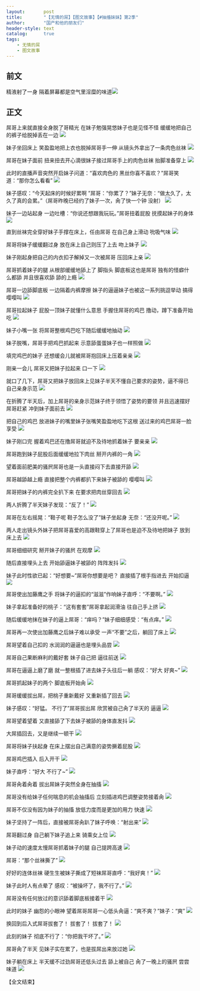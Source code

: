```yaml
---
layout:       post
title:        "【无情的屌】【图文故事】【#抽搐妹妹】第2季"
author:       "国产和他的朋友们"
header-style: text
catalog:      true
tags:
    - 无情的屌
    - 图文故事
---
```


## 前文

精液射了一身 隔着屏幕都是空气里淫糜的味道![](https://tju.7pzzv.us/tupian/forum/202501/27/170155t779f4qno77ftcq2.gif)

## 正文

屌哥上来就直接全身脱了哥精光 在妹子勉强晃悠妹子也是见怪不怪 缓缓地把自己的裤子给脱掉丢在一边
![](https://tju.7pzzv.us/tupian/forum/202502/16/235535xj6l0a7r88660dun.gif)

妹子坐回床上 笑盈盈地把上衣也脱掉屌哥手一伸 从镜头外拿出了一条肉色丝袜
![](https://tju.7pzzv.us/tupian/forum/202502/16/235547nlsxk0v8xqg2yqs3.gif)

屌哥在妹子面前 扭来扭去开心滴很妹子接过屌哥手上的肉色丝袜 抬脚准备穿上
![](https://tju.7pzzv.us/tupian/forum/202502/16/235559dckyos1yyr9zy3ks.gif)

此时的直播声音突然开启妹子问道：“喜欢肉色的 黑丝你喜不喜欢？”屌哥笑道：“那你怎么看看”
![](https://tju.7pzzv.us/tupian/forum/202502/16/235610imfogbbyrjgjfmhr.gif)

妹子感叹：“今天起床的时候好累啊 ”屌哥：“你累了？”妹子无奈：“做太久了，太久了真的会累。”（屌哥昨晚已经约了妹子一次，肏了快一个钟 没射）
![](https://tju.7pzzv.us/tupian/forum/202502/16/235625s8kfs99p6p8jjzx0.gif)

妹子一边站起身 一边吐槽：“你说还想跟我玩玩。”屌哥扭着屁股 抚摸起妹子的身体
![](https://tju.7pzzv.us/tupian/forum/202502/16/235636vpyzy665j9ns6w9w.gif)

直到丝袜完全穿好妹子手撑在床上，任由屌哥 在自己身上滑动 吮吸气味
![](https://tju.7pzzv.us/tupian/forum/202502/16/235647tnnpxi6a6axx6xxp.gif)

屌哥将妹子缓缓翻过身 放在床上自己则压了上去 吻上妹子
![](https://tju.7pzzv.us/tupian/forum/202502/16/235659k8xao86soo8tapzn.gif)

妹子刚起身把自己的内衣扣子解掉又一次被屌哥 压回床上亲
![](https://tju.7pzzv.us/tupian/forum/202502/16/235710cm1cag7ii1fsvhcc.gif)

屌哥抓着妹子的腿 从根部缓缓地舔上了 脚指头 脚底板这也是屌哥 独有的怪癖什么都舔 并且很喜欢舔 舔的上瘾
![](https://tju.7pzzv.us/tupian/forum/202502/16/235720vhphtyxbysxdmu3t.gif)

屌哥一边舔脚底板 一边隔着内裤摩擦 妹子的逼逼妹子也被这一系列挑逗举动 搞得嘤嘤叫
![](https://tju.7pzzv.us/tupian/forum/202502/16/235731pi94nz6pp3a6ndlz.gif)

屌哥拉起妹子 屁股一顶妹子就懂什么意思 手握住屌哥的鸡巴 撸动，蹲下准备开始吃
![](https://tju.7pzzv.us/tupian/forum/202502/16/235740gqyyl1yyj96ny8dd.gif)

妹子小嘴一张 将屌哥整根鸡巴吃下随后缓缓地抽动
![](https://tju.7pzzv.us/tupian/forum/202502/16/235749r6w0w0627j9n487u.gif)

妹子脱嘴，屌哥手把鸡巴抓起来 示意舔蛋蛋妹子也一样照做 
![](https://tju.7pzzv.us/tupian/forum/202502/16/235801df5iznshhisgfvhf.gif)

填完鸡巴的妹子 还想缓会儿就被屌哥抱回床上压着亲亲
![](https://tju.7pzzv.us/tupian/forum/202502/16/235810fyklxlkkkl8bzlyk.gif)

刚亲一会儿 屌哥又把妹子拉起来 口一下
![](https://tju.7pzzv.us/tupian/forum/202502/16/235820luxyp18suhpvp1ph.gif)

就口了几下，屌哥又把妹子放回床上见妹子半天不懂自己要求的姿势，逼不得已 自己亲身示范
![](https://tju.7pzzv.us/tupian/forum/202502/16/235828ozv8iz40s9j901q5.gif)

在折腾了半天后，加上屌哥的亲身示范妹子终于领悟了姿势的要领 并且迅速摆好屌哥赶紧 冲到妹子面前去
![](https://tju.7pzzv.us/tupian/forum/202502/16/235838ne96ey6m1dqmsdxz.gif)

把自己的鸡巴 放进妹子的嘴里妹子张嘴笑盈盈地吃下这根 送过来的鸡巴屌哥一脸享受
![](https://tju.7pzzv.us/tupian/forum/202502/16/235850miuti69zef982tk8.gif)

妹子刚口完 握着鸡巴还在撸屌哥就迫不及待地抓着妹子 要亲亲
![](https://tju.7pzzv.us/tupian/forum/202502/16/235901ryqbzcyw77csccfc.gif)

屌哥跑到妹子屁股后面缓缓地拉下肉丝 掰开内裤的一角
![](https://tju.7pzzv.us/tupian/forum/202502/16/235913jidutnxxtjknjkuy.gif)

望着面前肥美的骚屄屌哥也是一头直接闷下去直接开舔
![](https://tju.7pzzv.us/tupian/forum/202502/16/235925fenzycycc8exety2.gif)

屌哥越舔越上瘾 直接把整个内裤都扒下来妹子被舔的 嘤嘤叫
![](https://tju.7pzzv.us/tupian/forum/202502/16/235936f7zyq13tqzz1u4uq.gif)

屌哥把妹子的内裤完全扒下来 在要求把肉丝穿回去
![](https://tju.7pzzv.us/tupian/forum/202502/16/235946j6m77fd097d77di7.gif)

两人折腾了半天妹子发现：“反了！”
![](https://tju.7pzzv.us/tupian/forum/202502/16/235958hzbeyiqd6lbbtbab.gif)

屌哥在左右摇晃：“鞋子呢 鞋子怎么没了”妹子坐起身 无奈：“还没开呢。”
![](https://tju.7pzzv.us/tupian/forum/202502/17/000008kt2ftz35hnynjh2h.gif)

两人走出镜头外妹子把屌哥喜爱的高跟鞋穿上了屌哥也是迫不及待地把妹子 放到床上去
![](https://tju.7pzzv.us/tupian/forum/202502/17/000018oel2rmx334i32ema.gif)

屌哥细细研究 掰开妹子的骚屄 在观摩
![](https://tju.7pzzv.us/tupian/forum/202502/17/000028jv3f6vzvfujvnjjj.gif)

随后直接埋头上去 开始舔逼妹子被舔的 阵阵发抖
![](https://tju.7pzzv.us/tupian/forum/202502/17/000038ejhakkrpszr0pn66.gif)

妹子此时性欲已起：“好想要~”屌哥你想要是吧？ 直接插了根手指进去 开始扣逼
![](https://tju.7pzzv.us/tupian/forum/202502/17/000047vp0acahintxt4kah.gif)

屌哥使出加藤鹰之手 将妹子的逼扣的“滋滋”作响妹子直呼：“不要啊。”
![](https://tju.7pzzv.us/tupian/forum/202502/17/000056sewvohdnbykykk0q.gif)

妹子拿起准备好的桃子：“这有套套”屌哥拿起润滑油 往自己手上挤
![](https://tju.7pzzv.us/tupian/forum/202502/17/000107sh18fwwoyyxlf8ho.gif)

随后缓缓地抹在妹子的逼上屌哥：“痒吗？”妹子细细感受：“有点痒。”
![](https://tju.7pzzv.us/tupian/forum/202502/17/000119tst1f3s1mavxpxws.gif)

屌哥再一次使出加藤鹰之后妹子难以承受 一声“不要”之后，躺回了床上
![](https://tju.7pzzv.us/tupian/forum/202502/17/000133y2n2izzv967tl6z9.gif)

屌哥望着自己扣的 水润润的逼逼也是埋头品尝
![](https://tju.7pzzv.us/tupian/forum/202502/17/000147a9dd1twhovr0zdxr.gif)

屌哥自己果断麻利的戴好套 妹子自己把 逼往前送
![](https://tju.7pzzv.us/tupian/forum/202502/17/000201icc27ybzda1m7rbo.gif)

屌哥在逼逼上磨了磨 就一整根插了进去妹子头往后一躺 感叹：“好大 好爽~”
![](https://tju.7pzzv.us/tupian/forum/202502/17/000227tz46sv0qvxstvs4y.gif)

屌哥抓起妹子的两个 脚底板开始肏
![](https://tju.7pzzv.us/tupian/forum/202502/17/000240ugfowo8g4313kn88.gif)

屌哥缓缓拔出屌，把桃子重新戴好 又重新插了回去
![](https://tju.7pzzv.us/tupian/forum/202502/17/000250uhw8bc38wbbw9elz.gif)

妹子感叹：“好猛。 不行了”屌哥拔出屌 欣赏被自己肏了半天的 逼逼
![](https://tju.7pzzv.us/tupian/forum/202502/17/000303nhlbizlxbpixb6ti.gif)

屌哥望着望着 又直接舔了下去妹子被舔的身体直发抖
![](https://tju.7pzzv.us/tupian/forum/202502/17/000316agzgyfd3ccyhf4xg.gif)

大屌插回去，又是继续一顿干
![](https://tju.7pzzv.us/tupian/forum/202502/17/000332vg3847ezqae7cg73.gif)

屌哥将妹子扶起身 在床上摆出自己满意的姿势撅着屁股
![](https://tju.7pzzv.us/tupian/forum/202502/17/000343h12hip30inyanq53.gif)

屌哥鸡巴插入 后入开干
![](https://tju.7pzzv.us/tupian/forum/202502/17/000358zfffqssnejhtceqy.gif)

妹子直呼：“好大 不行了~”
![](https://tju.7pzzv.us/tupian/forum/202502/17/000412ju9qef9rfxsc40s2.gif)

屌哥肏着肏着 拔出屌妹子突然全身在抽搐
![](https://tju.7pzzv.us/tupian/forum/202502/17/000423w9qttq8180h1uq87.gif)

屌哥没有给妹子任何喘息的机会抽搐后 立刻插进鸡巴调整姿势接着肏
![](https://tju.7pzzv.us/tupian/forum/202502/17/000435r66flta22fau4tzi.gif)

屌哥不仅没有因为妹子的抽搐 放低力度而是更加的用力 快速
![](https://tju.7pzzv.us/tupian/forum/202502/17/000447wygcfjs6pfz9s6sp.gif)

妹子坚持了一阵后，直接被屌哥肏趴了妹子呼唤：“射出来”
![](https://tju.7pzzv.us/tupian/forum/202502/17/000458irg2wu2lugf8fxr2.gif)

屌哥翻过身 自己躺下妹子追上来 骑乘女上位
![](https://tju.7pzzv.us/tupian/forum/202502/17/000512vv23dpxzk8wz7x4u.gif)

妹子动的速度太慢屌哥抓着妹子的腿 自己提跨高速
![](https://tju.7pzzv.us/tupian/forum/202502/17/000526eumabxncb0pi7cim.gif)

屌哥：“那个丝袜撕了”
![](https://tju.7pzzv.us/tupian/forum/202502/17/000540f1nzi3nziuu71uhj.gif)

好好的连体丝袜 硬生生被妹子撕成了短袜屌哥直呼：“我好爽！”
![](https://tju.7pzzv.us/tupian/forum/202502/17/000553gskdqowqf3brd23b.gif)

妹子此时人有点晕了 感叹：“被操坏了，我不行了。”
![](https://tju.7pzzv.us/tupian/forum/202502/17/000607k4f4al264n964j2a.gif)

屌哥没有任何放过的意识舔着脚底板接着干
![](https://tju.7pzzv.us/tupian/forum/202502/17/000618b6867e7peyt1uo2z.gif)

此时的妹子 幽怨的小眼神 望着屌哥屌哥一心低头肏逼：“爽不爽？”妹子：“爽”
![](https://tju.7pzzv.us/tupian/forum/202502/17/000632pjdnqtlxpn1snpnd.gif)

换回到后入式屌哥拔套了！ 拔套了！ 拔套了！
![](https://tju.7pzzv.us/tupian/forum/202502/17/000647tttjplug4ptlbpgp.gif)

此刻的妹子 彻底不行了：“你把我干坏了。”
![](https://tju.7pzzv.us/tupian/forum/202502/17/000659zzsxxflsgjf5jrsp.gif)

屌哥肏了半天 见妹子实在累了，也是拔屌出来放过她
![](https://tju.7pzzv.us/tupian/forum/202502/17/000710chm9ciai1akhi2hz.gif)

妹子躺在床上 半天缓不过劲屌哥还低头过去 舔上被自己 肏了一晚上的骚屄 尝尝味道
![](https://tju.7pzzv.us/tupian/forum/202502/17/000724epwzvnn8880lggvx.gif)

【全文结束】